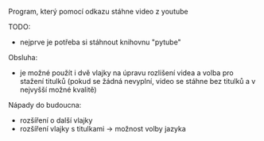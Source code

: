 Program, který pomocí odkazu stáhne video z youtube

TODO:
- nejprve je potřeba si stáhnout knihovnu "pytube"


Obsluha:
- je možné použít i dvě vlajky na úpravu rozlišení videa a volba pro stažení titulků (pokud se žádná nevyplní, video se stáhne bez titulků a v nejvyšší možné kvalitě)

Nápady do budoucna:
- rozšíření o další vlajky
- rozšíření vlajky s titulkami -> možnost volby jazyka

